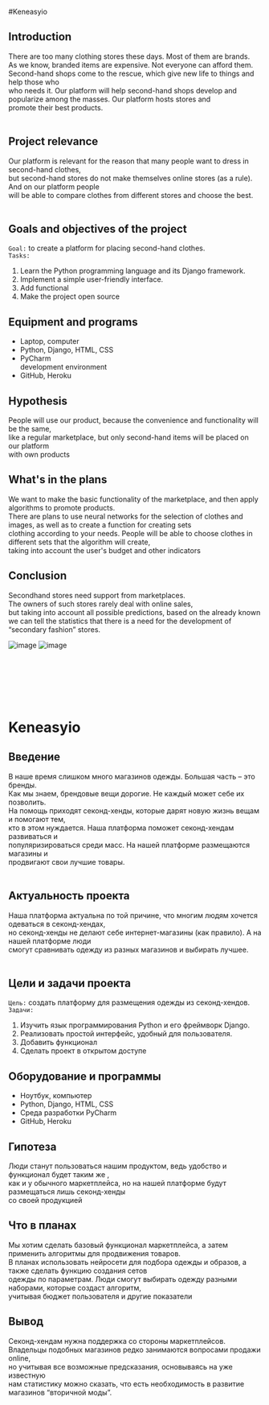 #Keneasyio

Introduction
-----------
There are too many clothing stores these days. Most of them are brands.<br>
As we know, branded items are expensive. Not everyone can afford them.<br>
Second-hand shops come to the rescue, which give new life to things and help those who
<br>who needs it. Our platform will help second-hand shops develop and<br>
popularize among the masses. Our platform hosts stores and<br>
promote their best products.<br><br>


Project relevance
-----------
Our platform is relevant for the reason that many people want to dress in second-hand clothes,<br>
but second-hand stores do not make themselves online stores (as a rule). And on our platform people<br>
will be able to compare clothes from different stores and choose the best.<br><br>


Goals and objectives of the project
-----------
`Goal:` to create a platform for placing second-hand clothes.<br>
`Tasks:`<br>
1) Learn the Python programming language and its Django framework.<br>
2) Implement a simple user-friendly interface.<br>
3) Add functional<br>
4) Make the project open source<br>


Equipment and programs
-----------
- Laptop, computer<br>
- Python, Django, HTML, CSS<br>
- PyCharm<br> development environment
- GitHub, Heroku<br>


Hypothesis
-----------
People will use our product, because the convenience and functionality will be the same,<br>
like a regular marketplace, but only second-hand items will be placed on our platform
<br>with own products


What's in the plans
-----------
We want to make the basic functionality of the marketplace, and then apply algorithms to promote products.<br>
There are plans to use neural networks for the selection of clothes and images, as well as to create a function for creating sets<br>
clothing according to your needs. People will be able to choose clothes in different sets that the algorithm will create, <br>
taking into account the user's budget and other indicators
<br>

Conclusion
-----------
Secondhand stores need support from marketplaces.<br>
The owners of such stores rarely deal with online sales,<br>
but taking into account all possible predictions, based on the already known <br>
we can tell the statistics that there is a need for the development of “secondary fashion” stores.<br>

![image](https://user-images.githubusercontent.com/66637696/177032399-e9420544-e25e-4d89-9024-d17bce90cf8a.png)
![image](https://user-images.githubusercontent.com/66637696/177032466-0ca647ab-e028-47bd-a045-3f544f08a5f3.png)


<br><br><br><br><br>






# Keneasyio

Введение
-----------
В наше время слишком много магазинов одежды. Большая часть – это бренды.<br> 
Как мы знаем, брендовые вещи дорогие. Не каждый может себе их позволить.<br>
На помощь приходят секонд-хенды, которые дарят новую жизнь вещам и помогают тем,
<br>кто в этом нуждается. Наша платформа поможет секонд-хендам развиваться и<br>
популяризироваться среди масс. На нашей платформе размещаются магазины и<br>
продвигают свои лучшие товары.<br><br>


Актуальность проекта
-----------
Наша платформа актуальна по той причине, что многим людям хочется одеваться в секонд-хендах,<br>
но секонд-хенды не делают себе интернет-магазины (как правило). А на нашей платформе люди<br>
смогут сравнивать одежду из разных магазинов и выбирать лучшее.<br><br>


Цели и задачи проекта
-----------
`Цель:` создать платформу для размещения одежды из секонд-хендов.<br>
`Задачи:`<br>
1) Изучить язык программирования Python и его фреймворк Django.<br>
2) Реализовать простой интерфейс, удобный для пользователя.<br>
3) Добавить функционал<br>
4) Сделать проект в открытом доступе<br>


Оборудование и программы
-----------
- Ноутбук, компьютер<br>
- Python, Django, HTML, CSS<br>
- Среда разработки PyCharm<br>
- GitHub, Heroku<br>


Гипотеза
-----------
Люди станут пользоваться нашим продуктом, ведь удобство и функционал будет таким же ,<br>
как и у обычного маркетплейса, но на нашей платформе будут размещаться лишь секонд-хенды
<br>со своей продукцией


Что в планах
-----------
Мы хотим сделать базовый функционал маркетплейса, а затем применить алгоритмы для продвижения товаров.<br>
В планах использовать нейросети для подбора одежды и образов, а также сделать функцию создания сетов<br>
одежды по параметрам. Люди смогут выбирать одежду разными наборами, которые создаст алгоритм, <br>
учитывая бюджет пользователя и другие показатели
<br>

Вывод
-----------
Секонд-хендам нужна поддержка со стороны маркетплейсов.<br>
Владельцы подобных магазинов редко занимаются вопросами продажи online,<br>
но учитывая все возможные предсказания, основываясь на уже известную <br>
нам статистику можно сказать, что есть необходимость в развитие магазинов “вторичной моды”.<br>

